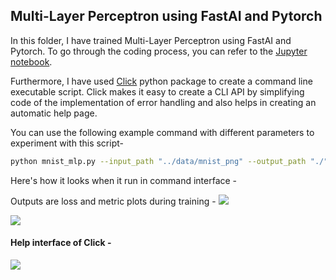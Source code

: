 ## Multi-Layer Perceptron using FastAI and Pytorch

In this folder, I have trained Multi-Layer Perceptron using FastAI and Pytorch. To go through the coding process, you can refer to the [Jupyter notebook](https://nbviewer.jupyter.org/github/aayushmnit/Deep_learning_explorations/blob/master/3_MLP_FastAI/MLP%20using%20Fast%20%20%26%20Pytorch.ipynb). 

Furthermore, I have used [Click](https://click.palletsprojects.com/en/7.x/) python package to create a command line executable script. Click makes it easy to create a CLI API by simplifying code of the implementation of error handling and also helps in creating an automatic help page.

You can use the following example command with different parameters to experiment with this script-
```bash
python mnist_mlp.py --input_path "../data/mnist_png" --output_path "./" --epochs 5 --learning_rate 1e-3 --batch_size 128
```

Here's how it looks when it run in command interface - 
<img scr="https://raw.githubusercontent.com/aayushmnit/Deep_learning_explorations/master/3_MLP_FastAI/run_snapshot.png">


Outputs are loss and metric plots during training -
<img src="https://raw.githubusercontent.com/aayushmnit/Deep_learning_explorations/master/3_MLP_FastAI/loss.png">

<img src="https://raw.githubusercontent.com/aayushmnit/Deep_learning_explorations/master/3_MLP_FastAI/metric.png">

#### Help interface of Click - 
<img src="https://raw.githubusercontent.com/aayushmnit/Deep_learning_explorations/master/3_MLP_FastAI/help_snapshot.PNG">
